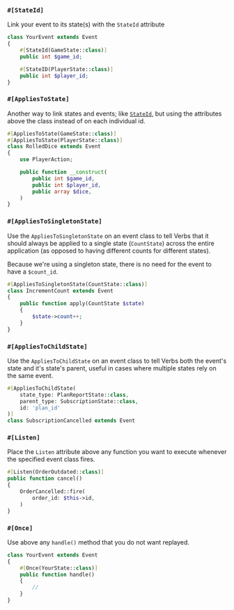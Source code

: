 ### `#[StateId]`

Link your event to its state(s) with the `StateId` attribute

```php
class YourEvent extends Event
{
    #[StateId(GameState::class)]
    public int $game_id;

    #[StateID(PlayerState::class)]
    public int $player_id;
}
```

### `#[AppliesToState]`

Another way to link states and events; like [`StateId`](#content-stateid), but using the attributes above the class instead of on each individual id.

```php
#[AppliesToState(GameState::class)]
#[AppliesToState(PlayerState::class)]
class RolledDice extends Event
{
    use PlayerAction;

    public function __construct(
        public int $game_id,
        public int $player_id,
        public array $dice,
    )
}
```

### `#[AppliesToSingletonState]`

Use the `AppliesToSingletonState` on an event class to tell Verbs that it should always be applied to a single state (`CountState`) across the entire application (as opposed to having different counts for different states).

Because we're using a singleton state, there is no need for the event to have a `$count_id`.

```php
#[AppliesToSingletonState(CountState::class)]
class IncrementCount extends Event
{
    public function apply(CountState $state)
    {
        $state->count++;
    }
}
```

### `#[AppliesToChildState]`

Use the `AppliesToChildState` on an event class to tell Verbs both the event's state and it's state's parent, useful in cases where multiple states rely on the same event.

```php
#[AppliesToChildState(
    state_type: PlanReportState::class,
    parent_type: SubscriptionState::class,
    id: 'plan_id'
)]
class SubscriptionCancelled extends Event
```

<!-- @todo we can maybe not feature this one? Need to remember what it does -->
### `#[Listen]`

Place the `Listen` attribute above any function you want to execute whenever the specified event class fires.

```php
#[Listen(OrderOutdated::class)]
public function cancel()
{
    OrderCancelled::fire(
        order_id: $this->id,
    )
}
```

### `#[Once]`

Use above any `handle()` method that you do not want replayed.

```php
class YourEvent extends Event
{
    #[Once(YourState::class)]
    public function handle()
    {
        //
    }
}
```

